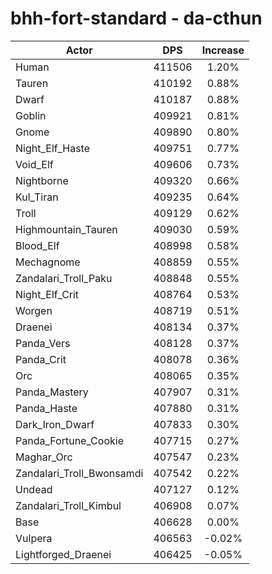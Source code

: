 # bhh-fort-standard - da-cthun
| Actor | DPS | Increase |
|---|:---:|:---:|
|Human|411506|1.20%|
|Tauren|410192|0.88%|
|Dwarf|410187|0.88%|
|Goblin|409921|0.81%|
|Gnome|409890|0.80%|
|Night_Elf_Haste|409751|0.77%|
|Void_Elf|409606|0.73%|
|Nightborne|409320|0.66%|
|Kul_Tiran|409235|0.64%|
|Troll|409129|0.62%|
|Highmountain_Tauren|409030|0.59%|
|Blood_Elf|408998|0.58%|
|Mechagnome|408859|0.55%|
|Zandalari_Troll_Paku|408848|0.55%|
|Night_Elf_Crit|408764|0.53%|
|Worgen|408719|0.51%|
|Draenei|408134|0.37%|
|Panda_Vers|408128|0.37%|
|Panda_Crit|408078|0.36%|
|Orc|408065|0.35%|
|Panda_Mastery|407907|0.31%|
|Panda_Haste|407880|0.31%|
|Dark_Iron_Dwarf|407833|0.30%|
|Panda_Fortune_Cookie|407715|0.27%|
|Maghar_Orc|407547|0.23%|
|Zandalari_Troll_Bwonsamdi|407542|0.22%|
|Undead|407127|0.12%|
|Zandalari_Troll_Kimbul|406908|0.07%|
|Base|406628|0.00%|
|Vulpera|406563|-0.02%|
|Lightforged_Draenei|406425|-0.05%|
